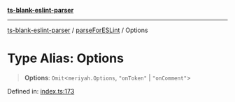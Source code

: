 [**ts-blank-eslint-parser**](../../../README.md)

***

[ts-blank-eslint-parser](../../../README.md) / [parseForESLint](../README.md) / Options

# Type Alias: Options

> **Options**: `Omit`\<`meriyah.Options`, `"onToken"` \| `"onComment"`\>

Defined in: [index.ts:173](https://github.com/Rel1cx/ts-blank-eslint-parser/blob/3f8f943ef8e7511c2bdab4b9e4d6b571ae849175/src/index.ts#L173)
